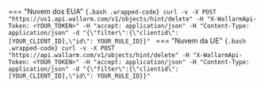 === "Nuvem dos EUA"
    ```{.bash .wrapped-code}
    curl -v -X POST "https://us1.api.wallarm.com/v1/objects/hint/delete" -H "X-WallarmApi-Token: <YOUR_TOKEN>" -H "accept: application/json" -H "Content-Type: application/json" -d "{\"filter\":{\"clientid\":[YOUR_CLIENT_ID],\"id\": YOUR_RULE_ID}}"
    ```
=== "Nuvem da UE"
    ```{.bash .wrapped-code}
    curl -v -X POST "https://api.wallarm.com/v1/objects/hint/delete" -H "X-WallarmApi-Token: <YOUR_TOKEN>" -H "accept: application/json" -H "Content-Type: application/json" -d "{\"filter\":{\"clientid\":[YOUR_CLIENT_ID],\"id\": YOUR_RULE_ID}}"
    ```